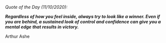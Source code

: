 *Quote of the Day (11/10/2020):*

_**Regardless of how you feel inside, always try to look like a winner. Even if you are behind, a sustained look of control and confidence can give you a mental edge that results in victory.**_

Arthur Ashe